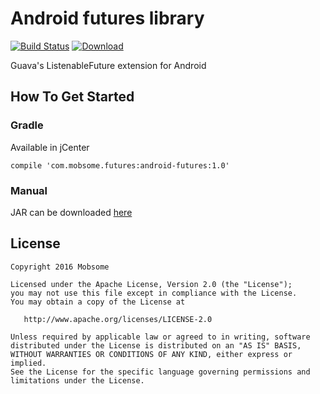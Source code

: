# Android futures library
[![Build Status](https://travis-ci.org/mobsome/android-futures.svg?branch=master)](https://travis-ci.org/mobsome/android-futures) [![Download](https://api.bintray.com/packages/mobsome/maven/android-futures/images/download.svg) ](https://bintray.com/mobsome/maven/android-futures/_latestVersion)

Guava's ListenableFuture extension for Android

## How To Get Started

### Gradle
Available in jCenter
```
compile 'com.mobsome.futures:android-futures:1.0'
```

### Manual
JAR can be downloaded [here](https://bintray.com/mobsome/maven/android-futures/1.0/view#files/com/mobsome/futures/android-futures/1.0)

## License

    Copyright 2016 Mobsome

    Licensed under the Apache License, Version 2.0 (the "License");
    you may not use this file except in compliance with the License.
    You may obtain a copy of the License at

       http://www.apache.org/licenses/LICENSE-2.0

    Unless required by applicable law or agreed to in writing, software
    distributed under the License is distributed on an "AS IS" BASIS,
    WITHOUT WARRANTIES OR CONDITIONS OF ANY KIND, either express or implied.
    See the License for the specific language governing permissions and
    limitations under the License.
